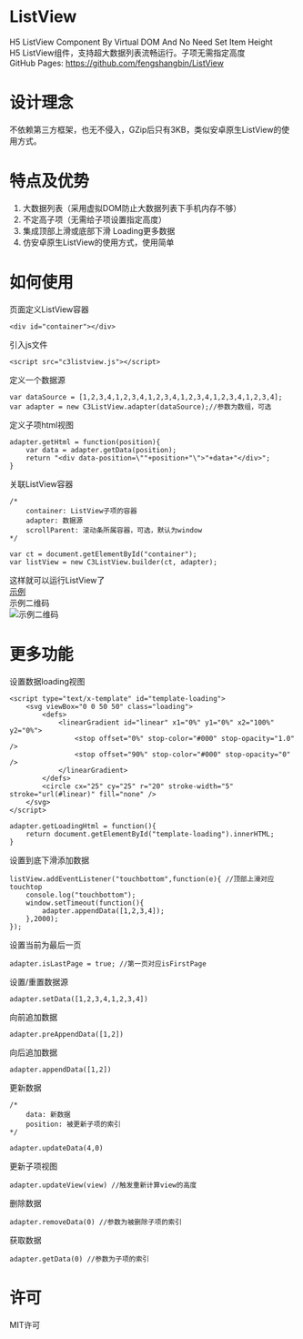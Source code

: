 #  ListView
H5 ListView Component By Virtual DOM And No Need Set Item Height  
H5 ListView组件，支持超大数据列表流畅运行。子项无需指定高度  
GitHub Pages: https://github.com/fengshangbin/ListView
#  设计理念
不依赖第三方框架，也无不侵入，GZip后只有3KB，类似安卓原生ListView的使用方式。
#  特点及优势
1. 大数据列表（采用虚拟DOM防止大数据列表下手机内存不够）
2. 不定高子项（无需给子项设置指定高度）
3. 集成顶部上滑或底部下滑 Loading更多数据
4. 仿安卓原生ListView的使用方式，使用简单
#  如何使用
页面定义ListView容器
```
<div id="container"></div>
```
引入js文件
```
<script src="c3listview.js"></script>
```
定义一个数据源
```
var dataSource = [1,2,3,4,1,2,3,4,1,2,3,4,1,2,3,4,1,2,3,4,1,2,3,4];
var adapter = new C3ListView.adapter(dataSource);//参数为数组，可选 
```
定义子项html视图
```
adapter.getHtml = function(position){
    var data = adapter.getData(position);
    return "<div data-position=\""+position+"\">"+data+"</div>";
}
```
关联ListView容器
```
/*
    container: ListView子项的容器
    adapter: 数据源
    scrollParent: 滚动条所属容器，可选，默认为window
*/

var ct = document.getElementById("container");
var listView = new C3ListView.builder(ct, adapter);
```
这样就可以运行ListView了  
[示例](http://htmlpreview.github.io/?https://github.com/fengshangbin/ListView/blob/master/examples/list-scroll-window.html)  
示例二维码  
![示例二维码](https://raw.githubusercontent.com/fengshangbin/ListView/master/be1c35d704b66028c9660d97c4373d87.png)
# 更多功能
设置数据loading视图
```
<script type="text/x-template" id="template-loading">
	<svg viewBox="0 0 50 50" class="loading">
		<defs>
			<linearGradient id="linear" x1="0%" y1="0%" x2="100%" y2="0%">
				<stop offset="0%" stop-color="#000" stop-opacity="1.0" />
				<stop offset="90%" stop-color="#000" stop-opacity="0" />
			</linearGradient>
		</defs>
		<circle cx="25" cy="25" r="20" stroke-width="5" stroke="url(#linear)" fill="none" />
	</svg>
</script>

adapter.getLoadingHtml = function(){
	return document.getElementById("template-loading").innerHTML;
}
```
设置到底下滑添加数据
```
listView.addEventListener("touchbottom",function(e){ //顶部上滑对应touchtop
	console.log("touchbottom");
	window.setTimeout(function(){
		adapter.appendData([1,2,3,4]);
	},2000);
});
```
设置当前为最后一页
```
adapter.isLastPage = true; //第一页对应isFirstPage
```
设置/重置数据源
```
adapter.setData([1,2,3,4,1,2,3,4])
```
向前追加数据
```
adapter.preAppendData([1,2])
```
向后追加数据
```
adapter.appendData([1,2])
```
更新数据
```
/*
	data: 新数据
	position: 被更新子项的索引
*/

adapter.updateData(4,0)
```
更新子项视图
```
adapter.updateView(view) //触发重新计算view的高度
```
删除数据
```
adapter.removeData(0) //参数为被删除子项的索引
```
获取数据
```
adapter.getData(0) //参数为子项的索引
```
# 许可
MIT许可
